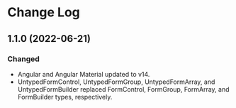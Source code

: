 
# Change Log



## 1.1.0 (2022-06-21)
### Changed
- Angular and Angular Material updated to v14.
- UntypedFormControl, UntypedFormGroup, UntypedFormArray, and UntypedFormBuilder replaced FormControl, FormGroup, FormArray, and FormBuilder types, respectively.
